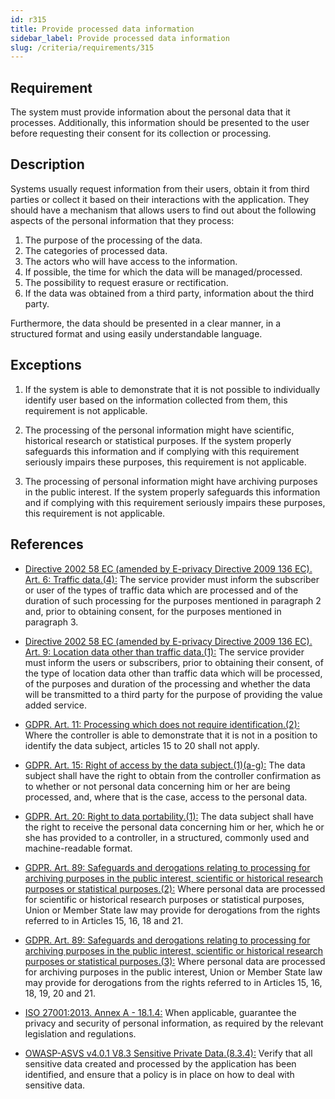 ```yaml
---
id: r315
title: Provide processed data information
sidebar_label: Provide processed data information
slug: /criteria/requirements/315
---
```


## Requirement

The system must provide information
about the personal data that it processes.
Additionally,
this information should be presented to the user
before requesting their consent
for its collection or processing.

## Description

Systems usually request information
from their users,
obtain it from third parties
or collect it based on their interactions
with the application.
They should have a mechanism
that allows users to find out
about the following aspects
of the personal information
that they process:

1. The purpose of the processing of the data.
1. The categories of processed data.
1. The actors who will have access to the information.
1. If possible, the time for which the data will be managed/processed.
1. The possibility to request erasure or rectification.
1. If the data was obtained from a third party,
  information about the third party.

Furthermore,
the data should be presented in a clear manner,
in a structured format
and using easily understandable language.

## Exceptions

1. If the system is able to demonstrate
  that it is not possible
  to individually identify user
  based on the information collected from them,
  this requirement is not applicable.

1. The processing of the personal information
  might have scientific,
  historical research or statistical purposes.
  If the system properly safeguards
  this information and if complying
  with this requirement seriously impairs these purposes,
  this requirement is not applicable.

1. The processing of personal information
  might have archiving purposes
  in the public interest.
  If the system properly safeguards
  this information and if complying
  with this requirement seriously impairs these purposes,
  this requirement is not applicable.

## References

- [Directive 2002 58 EC (amended by E-privacy Directive 2009 136 EC). Art. 6:
  Traffic data.(4):](https://eur-lex.europa.eu/legal-content/EN/TXT/PDF/?uri=CELEX:02002L0058-20091219)
  The service provider must inform
  the subscriber or user of the types
  of traffic data which are processed
  and of the duration of such processing
  for the purposes mentioned in paragraph 2 and,
  prior to obtaining consent,
  for the purposes mentioned
  in paragraph 3.

- [Directive 2002 58 EC (amended by E-privacy Directive 2009 136 EC). Art. 9:
  Location data other than traffic data.(1):](https://eur-lex.europa.eu/legal-content/EN/TXT/PDF/?uri=CELEX:02002L0058-20091219)
  The service provider
  must inform the users or subscribers,
  prior to obtaining their consent,
  of the type of location data
  other than traffic data
  which will be processed,
  of the purposes and duration
  of the processing
  and whether the data will be transmitted
  to a third party for the purpose
  of providing the value added service.

- [GDPR. Art. 11: Processing which does not require identification.(2):](https://gdpr-info.eu/art-11-gdpr/)
  Where the controller is able
  to demonstrate that it is not in a position
  to identify the data subject,
  articles 15 to 20 shall not apply.

- [GDPR. Art. 15: Right of access by the data subject.(1)(a-g):](https://gdpr-info.eu/art-15-gdpr/)
  The data subject shall have
  the right to obtain
  from the controller confirmation as
  to whether or not personal data
  concerning him or her
  are being processed,
  and,
  where that is the case,
  access to the personal data.

- [GDPR. Art. 20: Right to data portability.(1):](https://gdpr-info.eu/art-20-gdpr/)
  The data subject shall have
  the right to receive the personal data
  concerning him or her,
  which he or she has provided
  to a controller,
  in a structured,
  commonly used and machine-readable format.

- [GDPR. Art. 89: Safeguards and derogations relating to processing for
  archiving purposes in the public interest, scientific or historical research
  purposes or statistical purposes.(2):](https://gdpr-info.eu/art-89-gdpr/)
  Where personal data
  are processed for scientific
  or historical research purposes
  or statistical purposes,
  Union or Member State law
  may provide for derogations
  from the rights referred
  to in Articles 15, 16, 18 and 21.

- [GDPR. Art. 89: Safeguards and derogations relating to processing for
  archiving purposes in the public interest, scientific or historical research
  purposes or statistical purposes.(3):](https://gdpr-info.eu/art-89-gdpr/)
  Where personal data
  are processed for archiving purposes
  in the public interest,
  Union or Member State
  law may provide for derogations
  from the rights referred
  to in Articles 15, 16, 18, 19, 20 and 21.

- [ISO 27001:2013. Annex A - 18.1.4:](https://www.iso.org/obp/ui/#iso:std:54534:en)
  When applicable,
  guarantee the privacy and security
  of personal information,
  as required by the relevant legislation
  and regulations.

- [OWASP-ASVS v4.0.1 V8.3 Sensitive Private Data.(8.3.4):](https://owasp.org/www-pdf-archive/OWASP_Application_Security_Verification_Standard_4.0-en.pdf)
  Verify that all sensitive data created
  and processed by the application
  has been identified,
  and ensure that a policy is in place
  on how to deal with sensitive data.
